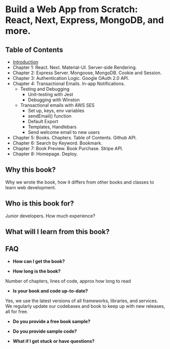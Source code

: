 
# Build a Web App from Scratch: React, Next, Express, MongoDB, and more.

## Table of Contents
- [Introduction](https://builderbook.org/book/book-1/introduction)
- Chapter 1: React. Next. Material-UI. Server-side Rendering.
- Chapter 2: Express Server. Mongoose, MongoDB. Cookie and Session.
- Chapter 3: Authentication Logic. Google OAuth 2.0 API.
- Chapter 4: Transactional Emails. In-app Notifications.
  - Testing and Debugging
    - Unit-testing with Jest
    - Debugging with Winston
  - Transactional emails with AWS SES
    - Set up, keys, env variables
    - sendEmail() function
    - Default Export
    - Templates, Handlebars
    - Send welcome email to new users
- Chapter 5: Books. Chapters. Table of Contents.  Github API.
- Chapter 6: Search by Keyword. Bookmark.
- Chapter 7: Book Preview. Book Purchase. Stripe API. 
- Chapter 8: Homepage. Deploy.

## Why this book?
Why we wrote the book, how it differs from other books and classes to learn web development.

## Who is this book for?
Junior developers. How much experience?

## What will I learn from this book?

## FAQ
- **How can I get the book?**</br>

- **How long is the book?**</br>

Number of chapters, lines of code, approx how long to read

- **Is your book and code up-to-date?**</br>

Yes, we use the latest versions of all frameworks, libraries, and services. We regularly update our codebases and book to keep up with new releases, all for free.

- **Do you provide a free book sample?**</br>

- **Do you provide sample code?**</br>

- **What if I get stuck or have questions?**</br>
